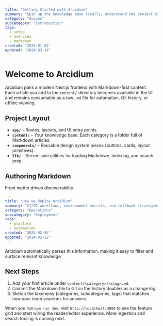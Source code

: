 ```yaml
---
title: "Getting Started with Arcidium"
summary: "Spin up the knowledge base locally, understand the project structure, and learn how Markdown content flows into the UI."
category: "Guides"
subcategory: "Introduction"
tags:
  - setup
  - overview
  - markdown
created: "2024-01-01"
updated: "2024-03-14"
---
```


# Welcome to Arcidium

Arcidium pairs a modern Next.js frontend with Markdown-first content. Each article you add to the `content/` directory becomes available in the UI and remains consumable as a raw `.md` file for automation, Git history, or offline viewing.

## Project Layout

- **`app/`** – Routes, layouts, and UI entry points.
- **`content/`** – Your knowledge base. Each category is a folder full of Markdown articles.
- **`components/`** – Reusable design system pieces (buttons, cards, layout primitives).
- **`lib/`** – Server-side utilities for loading Markdown, indexing, and search prep.

## Authoring Markdown

Front matter drives discoverability:

```yaml
---
title: "How we deploy Arcidium"
summary: "CI/CD workflows, environment secrets, and rollback strategies."
category: "Operations"
subcategory: "Deployment"
tags:
  - platform
  - automation
created: "2024-02-05"
updated: "2024-02-12"
---
```

Arcidium automatically parses this information, making it easy to filter and surface relevant knowledge.

## Next Steps

1. Add your first article under `content/<category>/<slug>.md`.
2. Commit the Markdown file to Git so the history doubles as a change log.
3. Sketch the taxonomy (categories, subcategories, tags) that matches how your team searches for answers.

When you run `npm run dev`, visit `http://localhost:3000` to see the feature grid and start wiring the reader/editor experience. More ingestion and search tooling is coming next.
